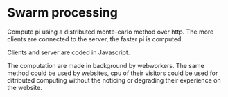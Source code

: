 # Swarm processing #

Compute pi using a distributed monte-carlo method over http. The more clients are connected to the server, the faster pi is computed. 

Clients and server are coded in Javascript. 

The computation are made in background by webworkers. The same method could be used by websites, cpu of their visitors could be used for ditributed computing without the noticing or degrading their experience on the website.